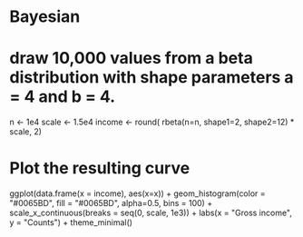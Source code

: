 # Bayesian
# draw 10,000 values from a beta distribution with shape parameters a = 4 and b = 4.
n <- 1e4
scale <- 1.5e4
income <- round( rbeta(n=n, shape1=2, shape2=12) * scale, 2)


# Plot the resulting curve
ggplot(data.frame(x = income), aes(x=x)) +
  geom_histogram(color = "#0065BD", fill = "#0065BD", alpha=0.5, bins = 100) +
  scale_x_continuous(breaks = seq(0, scale, 1e3)) + 
  labs(x = "Gross income", 
       y = "Counts") + 
  theme_minimal()
######
